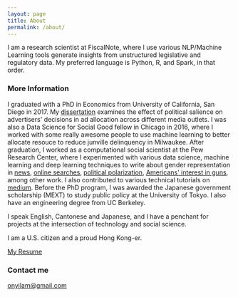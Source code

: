 ```yaml
---
layout: page
title: About
permalink: /about/
---
```


I am a research scientist at FiscalNote, where I use various NLP/Machine Learning tools generate insights from unstructured legislative and regulatory data. My preferred language is Python, R, and Spark, in that order.

### More Information

I graduated with a PhD in Economics from University of California, San Diego in 2017. My [dissertation](https://escholarship.org/content/qt76c987rx/qt76c987rx.pdf) examines the effect of political salience on advertisers' decisions in ad allocation across different media outlets. I was also a Data Science for Social Good fellow in Chicago in 2016, where I worked with some really awesome people to use machine learning to better allocate resouce to reduce junville delinquency in Milwaukee. After graduation, I worked as a computational social scientist at the Pew Research Center, where I experimented with various data science, machine learning and deep learning techniques to write about gender representation in [news](https://www.journalism.org/2019/05/23/men-appear-twice-as-often-as-women-in-news-photos-on-facebook/), [online searches](https://www.pewsocialtrends.org/2018/12/17/gender-and-jobs-in-online-image-searches/), [political polarization](https://www.pewresearch.org/fact-tank/2018/02/01/theres-a-large-gender-gap-in-congressional-facebook-posts-about-sexual-misconduct/), [Americans' interest in guns](https://www.pewresearch.org/fact-tank/2018/03/16/what-google-searches-can-tell-us-about-americans-interest-in-guns/), among other work. I also contributed to various technical tutorials on [medium](https://medium.com/@onyilam). Before the PhD program, I was awarded the Japanese government scholarship (MEXT) to study public policy at the University of Tokyo. I also have an engineering degree from UC Berkeley.

I speak English, Cantonese and Japanese, and I have a penchant for projects at the intersection of technology and social science. 

I am a U.S. citizen and a proud Hong Kong-er.

<a href= "https://onyilam.github.io/resume.pdf">My Resume</a>

### Contact me

[onyilam@gmail.com](mailto:onyilam@gmail.com)
